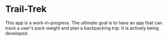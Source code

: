 # Trail-Trek

This app is a work-in-progress. The ultimate goal is to have an app that can track a user's pack weight and plan a backpacking trip. It is actively being developed. 